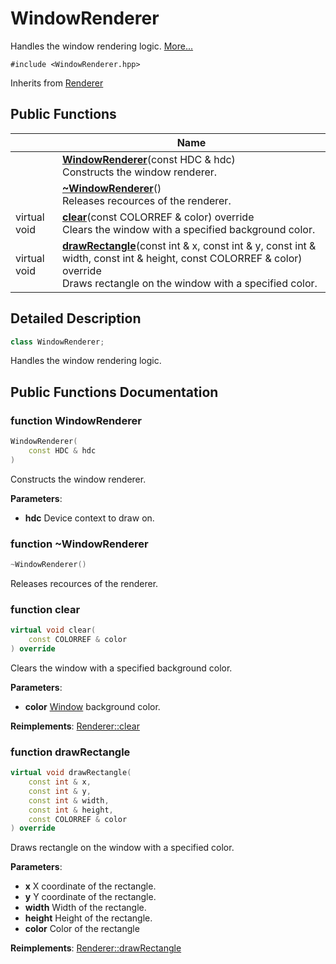 # WindowRenderer



Handles the window rendering logic.  [More...](#detailed-description)


`#include <WindowRenderer.hpp>`

Inherits from [Renderer](Classes/class_renderer.md)

## Public Functions

|                | Name           |
| -------------- | -------------- |
| | **[WindowRenderer](Classes/class_window_renderer.md#function-windowrenderer)**(const HDC & hdc)<br>Constructs the window renderer.  |
| | **[~WindowRenderer](Classes/class_window_renderer.md#function-~windowrenderer)**()<br>Releases recources of the renderer.  |
| virtual void | **[clear](Classes/class_window_renderer.md#function-clear)**(const COLORREF & color) override<br>Clears the window with a specified background color.  |
| virtual void | **[drawRectangle](Classes/class_window_renderer.md#function-drawrectangle)**(const int & x, const int & y, const int & width, const int & height, const COLORREF & color) override<br>Draws rectangle on the window with a specified color.  |

## Detailed Description

```cpp
class WindowRenderer;
```

Handles the window rendering logic. 


## Public Functions Documentation

### function WindowRenderer

```cpp
WindowRenderer(
    const HDC & hdc
)
```

Constructs the window renderer. 

**Parameters**: 

  * **hdc** Device context to draw on.




### function ~WindowRenderer

```cpp
~WindowRenderer()
```

Releases recources of the renderer. 

### function clear

```cpp
virtual void clear(
    const COLORREF & color
) override
```

Clears the window with a specified background color. 

**Parameters**: 

  * **color** [Window](Classes/class_window.md) background color. 


**Reimplements**: [Renderer::clear](Classes/class_renderer.md#function-clear)


### function drawRectangle

```cpp
virtual void drawRectangle(
    const int & x,
    const int & y,
    const int & width,
    const int & height,
    const COLORREF & color
) override
```

Draws rectangle on the window with a specified color. 

**Parameters**: 

  * **x** X coordinate of the rectangle. 
  * **y** Y coordinate of the rectangle. 
  * **width** Width of the rectangle. 
  * **height** Height of the rectangle. 
  * **color** Color of the rectangle 


**Reimplements**: [Renderer::drawRectangle](Classes/class_renderer.md#function-drawrectangle)
